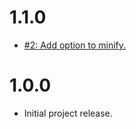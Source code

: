 # 1.1.0
* [#2: Add option to minify.](https://github.com/haensl/gulp-embed-json/issues/2)

# 1.0.0
* Initial project release.
